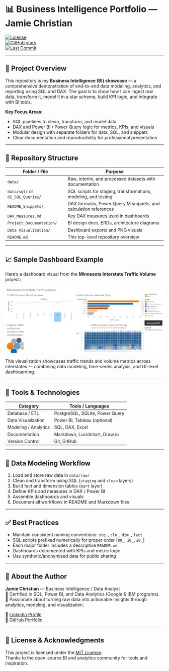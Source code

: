# 📊 Business Intelligence Portfolio — Jamie Christian  

[![License](https://img.shields.io/github/license/JamieChristian22/business-intelligence-portfolio?style=flat-square)](LICENSE)  
[![GitHub stars](https://img.shields.io/github/stars/JamieChristian22/business-intelligence-portfolio?style=flat-square)](https://github.com/JamieChristian22/business-intelligence-portfolio/stargazers)  
[![Last Commit](https://img.shields.io/github/last-commit/JamieChristian22/business-intelligence-portfolio?style=flat-square)](https://github.com/JamieChristian22/business-intelligence-portfolio/commits/main)  

---

## 🚀 Project Overview

This repository is my **Business Intelligence (BI) showcase** — a comprehensive demonstration of end-to-end data modeling, analytics, and reporting using SQL and DAX. The goal is to show how I can ingest raw data, transform it, model it in a star schema, build KPI logic, and integrate with BI tools.

**Key Focus Areas:**
- SQL pipelines to clean, transform, and model data  
- DAX and Power BI / Power Query logic for metrics, KPIs, and visuals  
- Modular design with separate folders for data, SQL, and snippets  
- Clear documentation and reproducibility for professional presentation  

---

## 📁 Repository Structure

| Folder / File | Purpose |
|----------------|----------|
| `data/` | Raw, interim, and processed datasets with documentation |
| `data/sql/` or `02_SQL_Queries/` | SQL scripts for staging, transformations, modeling, and testing |
| `README_Snippets/` | DAX formulas, Power Query M snippets, and calculation references |
| `DAX_Measures.md` | Key DAX measures used in dashboards |
| `Project_Documentation/` | BI design docs, ERDs, architecture diagrams |
| `Data Visualization/` | Dashboard exports and PNG visuals |
| `README.md` | This top-level repository overview |

---

## 📈 Sample Dashboard Example

Here’s a dashboard visual from the **Minnesota Interstate Traffic Volume** project:

![Minnesota Interstate Traffic Volume](https://github.com/JamieChristian22/business-intelligence-portfolio/blob/main/Data%20Visualization/Minnesota%20Interstate%20Traffic%20Volume.png?raw=true)

This visualization showcases traffic trends and volume metrics across interstates — combining data modeling, time-series analysis, and UI-level dashboarding.

---

## 🧰 Tools & Technologies

| Category | Tools / Languages |
|-----------|-------------------|
| Database / ETL | PostgreSQL, SQLite, Power Query |
| Data Visualization | Power BI, Tableau (optional) |
| Modeling / Analytics | SQL, DAX, Excel |
| Documentation | Markdown, Lucidchart, Draw.io |
| Version Control | Git, GitHub |

---

## 🧩 Data Modeling Workflow

1. Load and store raw data in `data/raw/`  
2. Clean and transform using SQL (`staging` and `clean` layers)  
3. Build fact and dimension tables (`mart` layer)  
4. Define KPIs and measures in DAX / Power BI  
5. Assemble dashboards and visuals  
6. Document all workflows in README and Markdown files  

---

## ✅ Best Practices

- Maintain consistent naming conventions: `stg_`, `cln_`, `dim_`, `fact_`  
- SQL scripts prefixed numerically for proper order (`00_`, `10_`, `20_`)  
- Each major folder includes a descriptive `README.md`  
- Dashboards documented with KPIs and metric logic  
- Use synthetic/anonymized data for public sharing  

---

## 👤 About the Author

**Jamie Christian** — Business Intelligence / Data Analyst  
💼 Certified in SQL, Power BI, and Data Analytics (Google & IBM programs).  
🎯 Passionate about turning raw data into actionable insights through analytics, modeling, and visualization.  

🔗 [LinkedIn Profile](https://www.linkedin.com/in/jamiechristiananalytics)  
🔗 [GitHub Portfolio](https://github.com/JamieChristian22)  

---

## 📄 License & Acknowledgments

This project is licensed under the [MIT License](LICENSE).  
Thanks to the open-source BI and analytics community for tools and inspiration.  
